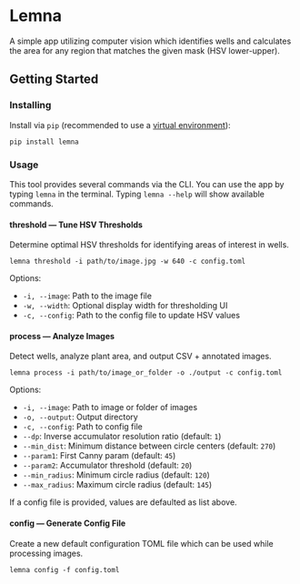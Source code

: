 # Lemna
A simple app utilizing computer vision which identifies wells and calculates the area for any region that matches the given mask (HSV lower-upper).

## Getting Started

### Installing
Install via `pip` (recommended to use a [virtual environment](https://packaging.python.org/en/latest/guides/installing-using-pip-and-virtual-environments/)):

`pip install lemna`


### Usage

This tool provides several commands via the CLI.
You can use the app by typing `lemna` in the terminal. Typing `lemna --help` will show available commands.


#### threshold — Tune HSV Thresholds

Determine optimal HSV thresholds for identifying areas of interest in wells.

`lemna threshold -i path/to/image.jpg -w 640 -c config.toml`

Options:

- `-i, --image`: Path to the image file
- `-w, --width`: Optional display width for thresholding UI
- `-c, --config`: Path to the config file to update HSV values

#### process — Analyze Images

Detect wells, analyze plant area, and output CSV + annotated images.

`lemna process -i path/to/image_or_folder -o ./output -c config.toml`

Options:
- `-i, --image`: Path to image or folder of images
- `-o, --output`: Output directory
- `-c, --config`: Path to config file
- `--dp`: Inverse accumulator resolution ratio (default: `1`)
- `--min_dist`: Minimum distance between circle centers (default: `270`)
- `--param1`: First Canny param (default: `45`)
- `--param2`: Accumulator threshold (default: `20`)
- `--min_radius`: Minimum circle radius (default: `120`)
- `--max_radius`: Maximum circle radius (default: `145`)

If a config file is provided, values are defaulted as list above.

#### config — Generate Config File

Create a new default configuration TOML file which can be used while processing images.

`lemna config -f config.toml`